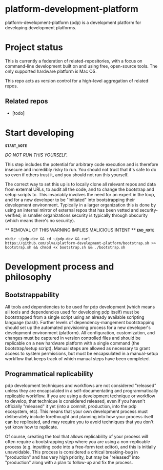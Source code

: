 # platform-development-platform
platform-development-platform (pdp) is a development platform for developing development platforms.

# Project status

This is currently a federation of related-repositories, with a focus on command-line development built on and using free, open-source tools. The only supported hardware platform is Mac OS.

This repo acts as version control for a high-level aggregation of related repos.

## Related repos
- [todo]

# Start developing
**`START_NOTE`** 

*DO NOT RUN THIS YOURSELF.*

This step includes the potential for arbitrary code execution and is therefore insecure and incredibly risky to run. You should not trust that it's safe to do so even if others trust it, and you should not run this yourself.

The correct way to set this up is to locally clone all relevant repos and data from external URLs, to audit all the code, and to change the bootstrap and setup scripts to. This invariably involves the need for an expert in the loop, and for a new developer to be "initiated" into bootstrapping their development environment. Typically in a larger organization this is done by using an internal mirror of external repos that has been vetted and security-verified; in smaller organizations security is typically through obscurity (which means there's no security).

** REMOVAL OF THIS WARNING IMPLIES MALICIOUS INTENT **
**`END_NOTE`**

```
mkdir ~/pdp-dev && cd ~/pdp-dev && curl https://github.com/plva/platform-development-platform/bootstrap.sh >> bootstrap.sh && chmod +x bootstrap.sh && ./bootstrap.sh
```

# Development process and philosophy
## Bootstrappability
All tools and dependencies to be used for pdp development (which means all tools and dependencies used for developing pdp itself) must be bootstrapped from a single script using an already available scripting language (bash). Further levels of dependency-mangement bootstrapping should set up the automated provisioning process for a new developer's development environment (platform). All configuration, customization, and changes must be captured in version controlled files and should be replicable on a new hardware platform with a single command (the bootstrap/setup script). Manual steps are allowed as necessary to grant access to system permissions, but must be encapsulated in a manual-setup workflow that keeps track of which manual steps have been completed.

## Programmatical replicability
pdp development techniques and workflows are not considered "released" unless they are encapsulated in a self-documentating and programmatically replicable workflow. If you are using a development technique or workflow to develop, that technique is considered released, even if you haven't officially "released" it yet (into a commit, production, into the pdp ecosystem, etc). This means that your own development process must deliberately include forethought and planning into how your process itself can be replicated, and may require you to avoid techniques that you don't yet know how to replicate.

Of course, creating the tool that allows replicability of your process will often require a bootstrapping step where you are using a non-replicable process (e.g. inputting code into a free-form text editor), and this is initially unavoidable. This process is considered a critical breaking-bug in "production" and has very high priority, but may be "released" into "production" along with a plan to follow-up and fix the process.
